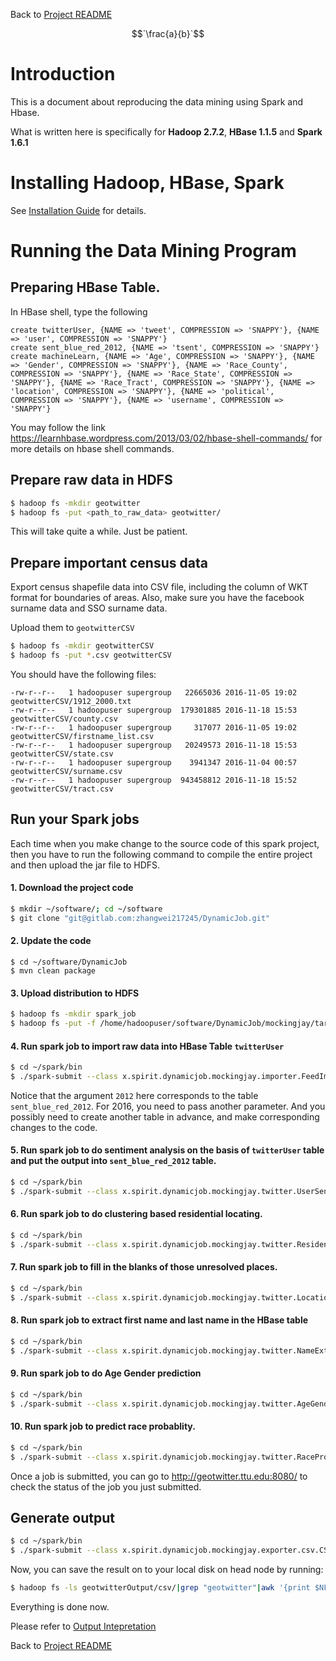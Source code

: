 Back to [Project README](/README.md)

$$`\frac{a}{b}`$$

# Introduction

This is a document about reproducing the data mining using Spark and Hbase. 

What is written here is specifically for **Hadoop 2.7.2**, **HBase 1.1.5** and **Spark 1.6.1**

# Installing Hadoop, HBase, Spark

See [Installation Guide](ProcessingFrameworkInstallation.md) for details.

# Running the Data Mining Program 

## Preparing HBase Table.

In HBase shell, type the following

```
create twitterUser, {NAME => 'tweet', COMPRESSION => 'SNAPPY'}, {NAME => 'user', COMPRESSION => 'SNAPPY'}
create sent_blue_red_2012, {NAME => 'tsent', COMPRESSION => 'SNAPPY'}
create machineLearn, {NAME => 'Age', COMPRESSION => 'SNAPPY'}, {NAME => 'Gender', COMPRESSION => 'SNAPPY'}, {NAME => 'Race_County', COMPRESSION => 'SNAPPY'}, {NAME => 'Race_State', COMPRESSION => 'SNAPPY'}, {NAME => 'Race_Tract', COMPRESSION => 'SNAPPY'}, {NAME => 'location', COMPRESSION => 'SNAPPY'}, {NAME => 'political', COMPRESSION => 'SNAPPY'}, {NAME => 'username', COMPRESSION => 'SNAPPY'}
```

You may follow the link <https://learnhbase.wordpress.com/2013/03/02/hbase-shell-commands/> for more details on hbase shell commands.

## Prepare raw data in HDFS

```bash
$ hadoop fs -mkdir geotwitter
$ hadoop fs -put <path_to_raw_data> geotwitter/
```

This will take quite a while. Just be patient.

## Prepare important census data

Export census shapefile data into CSV file, including the column of WKT format for boundaries of areas.
Also, make sure you have the facebook surname data and SSO surname data. 

Upload them to `geotwitterCSV`

```bash
$ hadoop fs -mkdir geotwitterCSV
$ hadoop fs -put *.csv geotwitterCSV
```

You should have the following files:

```
-rw-r--r--   1 hadoopuser supergroup   22665036 2016-11-05 19:02 geotwitterCSV/1912_2000.txt
-rw-r--r--   1 hadoopuser supergroup  179301885 2016-11-18 15:53 geotwitterCSV/county.csv
-rw-r--r--   1 hadoopuser supergroup     317077 2016-11-05 19:02 geotwitterCSV/firstname_list.csv
-rw-r--r--   1 hadoopuser supergroup   20249573 2016-11-18 15:53 geotwitterCSV/state.csv
-rw-r--r--   1 hadoopuser supergroup    3941347 2016-11-04 00:57 geotwitterCSV/surname.csv
-rw-r--r--   1 hadoopuser supergroup  943458812 2016-11-18 15:52 geotwitterCSV/tract.csv
```

## Run your Spark jobs

Each time when you make change to the source code of this spark project, then you have to run the following command to compile the entire project and then upload the jar file to HDFS. 

#### 1. Download the project code

```bash
$ mkdir ~/software/; cd ~/software
$ git clone "git@gitlab.com:zhangwei217245/DynamicJob.git" 
```
#### 2. Update the code

```
$ cd ~/software/DynamicJob
$ mvn clean package
```
#### 3. Upload distribution to HDFS

```bash
$ hadoop fs -mkdir spark_job
$ hadoop fs -put -f /home/hadoopuser/software/DynamicJob/mockingjay/target/mockingjay-1.1-SNAPSHOT-jar-with-dependencies.jar /user/hadoopuser/spark_job/
```
#### 4. Run spark job to import raw data into HBase Table `twitterUser`

```bash
$ cd ~/spark/bin
$ ./spark-submit --class x.spirit.dynamicjob.mockingjay.importer.FeedImporter --master spark://geotwitter.ttu.edu:6066 --deploy-mode cluster hdfs://geotwitter.ttu.edu:54310/user/hadoopuser/spark_job/mockingjay-1.1-SNAPSHOT-jar-with-dependencies.jar 2012
```
Notice that the argument `2012` here corresponds to the table `sent_blue_red_2012`. For 2016, you need to pass another parameter. And you possibly need to create another table in advance, and make corresponding changes to the code. 
#### 5. Run spark job to do sentiment analysis on the basis of `twitterUser` table and put the output into `sent_blue_red_2012` table.

```bash
$ cd ~/spark/bin
$ ./spark-submit --class x.spirit.dynamicjob.mockingjay.twitter.UserSentiment --master spark://geotwitter.ttu.edu:6066 --deploy-mode cluster hdfs://geotwitter.ttu.edu:54310/user/hadoopuser/spark_job/mockingjay-1.1-SNAPSHOT-jar-with-dependencies.jar
```
#### 6. Run spark job to do clustering based residential locating.

```bash
$ cd ~/spark/bin
$ ./spark-submit --class x.spirit.dynamicjob.mockingjay.twitter.ResidencyLocator --master spark://geotwitter.ttu.edu:6066 --deploy-mode cluster hdfs://geotwitter.ttu.edu:54310/user/hadoopuser/spark_job/mockingjay-1.1-SNAPSHOT-jar-with-dependencies.jar
```
#### 7. Run spark job to fill in the blanks of those unresolved places.

```bash
$ cd ~/spark/bin
$ ./spark-submit --class x.spirit.dynamicjob.mockingjay.twitter.LocationFillInBlank --master spark://geotwitter.ttu.edu:6066 --deploy-mode cluster hdfs://geotwitter.ttu.edu:54310/user/hadoopuser/spark_job/mockingjay-1.1-SNAPSHOT-jar-with-dependencies.jar
```
#### 8. Run spark job to extract first name and last name in the HBase table

```bash
$ cd ~/spark/bin
$ ./spark-submit --class x.spirit.dynamicjob.mockingjay.twitter.NameExtractor --master spark://geotwitter.ttu.edu:6066 --deploy-mode cluster hdfs://geotwitter.ttu.edu:54310/user/hadoopuser/spark_job/mockingjay-1.1-SNAPSHOT-jar-with-dependencies.jar
```
#### 9. Run spark job to do Age Gender prediction

```bash
$ cd ~/spark/bin
$ ./spark-submit --class x.spirit.dynamicjob.mockingjay.twitter.AgeGenderPredictor --master spark://geotwitter.ttu.edu:6066 --deploy-mode cluster hdfs://geotwitter.ttu.edu:54310/user/hadoopuser/spark_job/mockingjay-1.1-SNAPSHOT-jar-with-dependencies.jar
```
#### 10. Run spark job to predict race probablity. 

```bash
$ cd ~/spark/bin
$ ./spark-submit --class x.spirit.dynamicjob.mockingjay.twitter.RaceProbabilityWithCSV --master spark://geotwitter.ttu.edu:6066 --deploy-mode cluster hdfs://geotwitter.ttu.edu:54310/user/hadoopuser/spark_job/mockingjay-1.1-SNAPSHOT-jar-with-dependencies.jar
```

Once a job is submitted, you can go to <http://geotwitter.ttu.edu:8080/> to check the status of the job you just submitted.

## Generate output

```bash
$ cd ~/spark/bin
$ ./spark-submit --class x.spirit.dynamicjob.mockingjay.exporter.csv.CSVExporter --master spark://geotwitter.ttu.edu:6066 --deploy-mode cluster hdfs://geotwitter.ttu.edu:54310/user/hadoopuser/spark_job/mockingjay-1.1-SNAPSHOT-jar-with-dependencies.jar
```

Now, you can save the result on to your local disk on head node by running:

```bash
$ hadoop fs -ls geotwitterOutput/csv/|grep "geotwitter"|awk '{print $NF}'|awk -F'/' '{print $NF}'| while read line; do echo $line; hadoop fs -cat geotwitterOutput/csv/$line/* > $line; done
```

Everything is done now. 

Please refer to [Output Intepretation](Output.md)


Back to [Project README](/README.md)